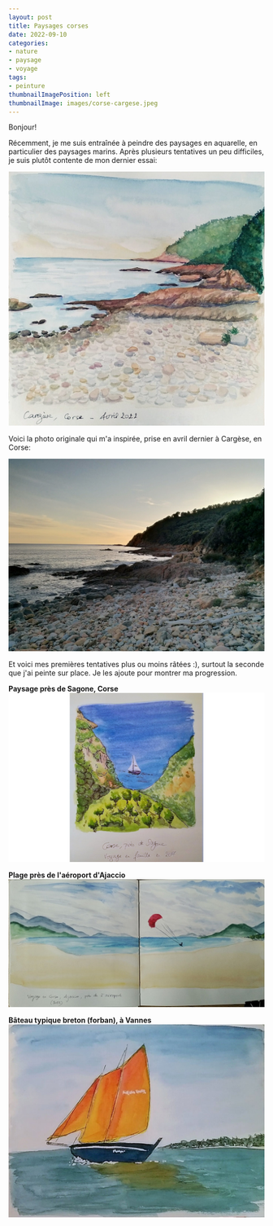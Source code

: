 ```yaml
---
layout: post
title: Paysages corses
date: 2022-09-10
categories: 
- nature
- paysage
- voyage
tags: 
- peinture
thumbnailImagePosition: left
thumbnailImage: images/corse-cargese.jpeg
---
```


Bonjour!

Récemment, je me suis entraînée à peindre des paysages en aquarelle, en particulier des paysages marins.
Après plusieurs tentatives un peu difficiles, je suis plutôt contente de mon dernier essai:

![corsica-landscape](/images/corse-cargese.jpeg)

Voici la photo originale qui m'a inspirée, prise en avril dernier à Cargèse, en Corse:

![original-photo](/images/photo-cargese.jpg)

Et voici mes premières tentatives plus ou moins râtées :), surtout la seconde que j'ai peinte sur place. 
Je les ajoute pour montrer ma progression.

**Paysage près de Sagone, Corse**
![corsica-sea-boat](/images/corse-sagone.png)

**Plage près de l'aéroport d'Ajaccio**
![beach-ajaccio](/images/corse-ajaccio.jpeg)

**Bâteau typique breton (forban), à Vannes**
![brittany-boat](/images/vannes-bateau.jpeg)

